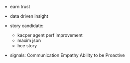 - earn trust
- data driven insight

- story candidate:
    - kacper agent perf improvement
    - maxim json
    - hce story

- signals:
    Communication
    Empathy
    Ability to be Proactive